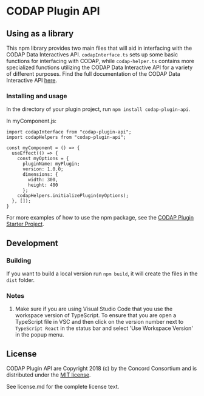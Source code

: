 # CODAP Plugin API

## Using as a library

This npm library provides two main files that will aid in interfacing with the CODAP Data Interactives API. `codapInterface.ts` sets up some basic functions for interfacing with CODAP, while `codap-helper.ts` contains more specialized functions utilizing the CODAP Data Interactive API for a variety of different purposes. Find the full documentation of the CODAP Data Interactive API [here](https://github.com/concord-consortium/codap/wiki/CODAP-Data-Interactive-Plugin-API).

### Installing and usage

In the directory of your plugin project, run `npm install codap-plugin-api`.

In myComponent.js:

```
import codapInterface from "codap-plugin-api";
import codapHelpers from "codap-plugin-api";

const myComponent = () => {
  useEffect(() => {
    const myOptions = {
      pluginName: myPlugin;
      version: 1.0.0;
      dimensions: {
        width: 300,
        height: 400
      };
    codapHelpers.initializePlugin(myOptions);
  }, []);
}
```

For more examples of how to use the npm package, see the [CODAP Plugin Starter Project](https://github.com/concord-consortium/codap-plugin-starter-project).

## Development

### Building

If you want to build a local version run `npm build`, it will create the files in the `dist` folder.

### Notes

1. Make sure if you are using Visual Studio Code that you use the workspace version of TypeScript.
   To ensure that you are open a TypeScript file in VSC and then click on the version number next to
   `TypeScript React` in the status bar and select 'Use Workspace Version' in the popup menu.


## License

CODAP Plugin API are Copyright 2018 (c) by the Concord Consortium and is distributed under the [MIT license](http://www.opensource.org/licenses/MIT).

See license.md for the complete license text.
